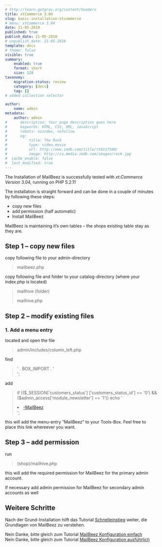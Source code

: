```yaml
---
# http://learn.getgrav.org/content/headers
title: xtCommerce 3.04
slug: basic-installation-xtcommerce
# menu: xtCommerce 3.04
date: 21-05-2010
published: true
publish_date: 21-05-2010
# unpublish_date: 21-05-2010
template: docs
# theme: false
visible: true
summary:
    enabled: true
    format: short
    size: 128
taxonomy:
    migration-status: review
    category: [docs]
    tag: []
# added collection selector

author:
    name: admin
metadata:
    author: admin
#      description: Your page description goes here
#      keywords: HTML, CSS, XML, JavaScript
#      robots: noindex, nofollow
#      og:
#          title: The Rock
#          type: video.movie
#          url: http://www.imdb.com/title/tt0117500/
#          image: http://ia.media-imdb.com/images/rock.jpg
#  cache_enable: false
#  last_modified: true
---
```


The Installation of MailBeez is successfully tested with *xt:Commerce Version* 3.04, running on PHP 5.2.11

The installation is straight forward and can be done in a couple of minutes by following these steps:

- copy new files
- add permission (half automatic)
- Install MailBeez

MailBeez is maintaining it’s own tables – the shops existing table stay as they are.

## Step 1 – copy new files

copy following file to your admin-directory

> mailbeez.php

copy following file and folder to your catalog-directory (where your index.php is located)

> mailhive (folder)
> 
> mailhive.php

## Step 2 – modify existing files

### 1. Add a menu entry

located and open the file

> admin/includes/column\_left.php

find

> ' . BOX_IMPORT . '</a><br>';

add

> if (($_SESSION['customers_status']
>     ['customers_status_id'] == '0') && ($admin_access['module_newsletter'] == '1')) echo '<li><a href="' . xtc_href_link('mailbeez.php') . '"> -MailBeez</a></li>';

this will add the menu-entry “MailBeez” to your Tools-Box. Feel free to place this link whereever you want.

## Step 3 – add permission

run

> (shop)/mailhive.php

this will add the required permission for MailBeez for the primary admin account.

If necessary add admin permission for MailBeez for secondary admin accounts as well

## Weitere Schritte

Nach der Grund-Installation hilft das Tutorial [Schnelleinstieg](http://www.mailbeez.de/dokumentation/tutorials/schnelleinstieg/) weiter, die Grundlagen von MailBeez zu verstehen.

Nein Danke, bitte gleich zum Tutorial [MailBeez Konfiguration einfach](http://www.mailbeez.de/dokumentation/tutorials/mailbeez-konfiguration-einfach/)  
 Nein Danke, bitte gleich zum Tutorial [MailBeez Konfiguration ausführlich](http://www.mailbeez.de/dokumentation/tutorials/mailbeez-konfiguration-ausfuehrlich/)
